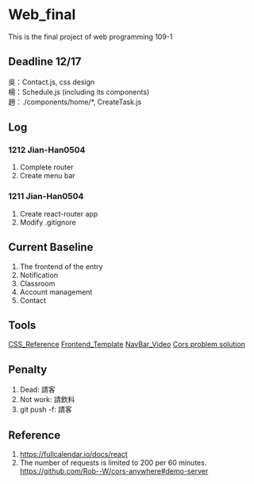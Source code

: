 # Web_final
This is the final project of web programming 109-1

## Deadline 12/17

吳：Contact.js, css design  
楊：Schedule.js (including its components)  
趙：./components/home/*, CreateTask.js  

## Log
### 1212 Jian-Han0504
1. Complete router
2. Create menu bar

### 1211 Jian-Han0504
1. Create react-router app
2. Modify .gitignore

## Current Baseline

1. The frontend of the entry
2. Notification
3. Classroom
4. Account management
5. Contact

## Tools
[CSS_Reference](https://cssreference.io/)
[Frontend_Template](https://templated.co/)
[NavBar_Video](https://www.youtube.com/watch?v=CXa0f4-dWi4)
[Cors problem solution](https://stackoverflow.com/questions/43871637/no-access-control-allow-origin-header-is-present-on-the-requested-resource-whe)

## Penalty

1. Dead: 請客
2. Not work: 請飲料
3. git push -f: 請客

## Reference
1. https://fullcalendar.io/docs/react
2. The number of requests is limited to 200 per 60 minutes.  
   https://github.com/Rob--W/cors-anywhere#demo-server

